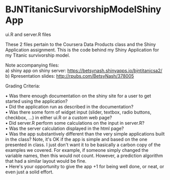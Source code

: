 # BJNTitanicSurvivorshipModelShinyApp
ui.R and server.R files

These 2 files pertain to the Coursera Data Products class and the Shiny Application assignment.  This is the code behind my Shiny Application for my Titanic survivorship model.

Note accompanying files:   
a) shiny app on shiny server: https://betsynash.shinyapps.io/bjntitanicsa2/   
b) Rpresentation slides: http://rpubs.com/BetsyNash/378005


Grading Criteria:

•	Was there enough documentation on the shiny site for a user to get started using the application?  
•	Did the application run as described in the documentation?  
•	Was there some form of widget input (slider, textbox, radio buttons, checkbox, ...) in either ui.R or a custom web page?  
•	Did server.R perform some calculations on the input in server.R?  
•	Was the server calculation displayed in the html page?  
•	Was the app substantively different than the very simple applications built in the class? Note, it's OK if the app is simple and based on the one presented in class. I just don't want it to be basically a carbon copy of the examples we covered. For example, if someone simply changed the variable names, then this would not count. However, a prediction algorithm that had a similar layout would be fine.  
•	Here's your opportunity to give the app +1 for being well done, or neat, or even just a solid effort.  


